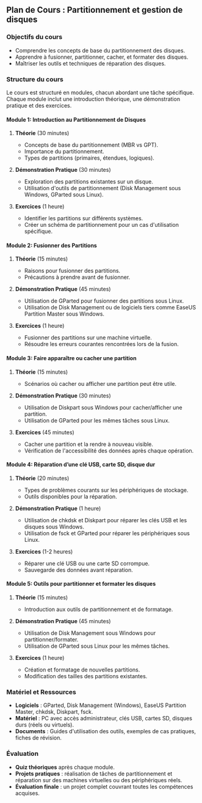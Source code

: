 

## Plan de Cours : Partitionnement et gestion de disques

### Objectifs du cours
- Comprendre les concepts de base du partitionnement des disques.
- Apprendre à fusionner, partitionner, cacher, et formater des disques.
- Maîtriser les outils et techniques de réparation des disques.

### Structure du cours
Le cours est structuré en modules, chacun abordant une tâche spécifique. Chaque module inclut une introduction théorique, une démonstration pratique et des exercices.

#### Module 1: Introduction au Partitionnement de Disques
1. **Théorie** (30 minutes)
   - Concepts de base du partitionnement (MBR vs GPT).
   - Importance du partitionnement.
   - Types de partitions (primaires, étendues, logiques).

2. **Démonstration Pratique** (30 minutes)
   - Exploration des partitions existantes sur un disque.
   - Utilisation d'outils de partitionnement (Disk Management sous Windows, GParted sous Linux).

3. **Exercices** (1 heure)
   - Identifier les partitions sur différents systèmes.
   - Créer un schéma de partitionnement pour un cas d'utilisation spécifique.

#### Module 2: Fusionner des Partitions
1. **Théorie** (15 minutes)
   - Raisons pour fusionner des partitions.
   - Précautions à prendre avant de fusionner.

2. **Démonstration Pratique** (45 minutes)
   - Utilisation de GParted pour fusionner des partitions sous Linux.
   - Utilisation de Disk Management ou de logiciels tiers comme EaseUS Partition Master sous Windows.

3. **Exercices** (1 heure)
   - Fusionner des partitions sur une machine virtuelle.
   - Résoudre les erreurs courantes rencontrées lors de la fusion.

#### Module 3: Faire apparaître ou cacher une partition
1. **Théorie** (15 minutes)
   - Scénarios où cacher ou afficher une partition peut être utile.

2. **Démonstration Pratique** (30 minutes)
   - Utilisation de Diskpart sous Windows pour cacher/afficher une partition.
   - Utilisation de GParted pour les mêmes tâches sous Linux.

3. **Exercices** (45 minutes)
   - Cacher une partition et la rendre à nouveau visible.
   - Vérification de l'accessibilité des données après chaque opération.

#### Module 4: Réparation d’une clé USB, carte SD, disque dur
1. **Théorie** (20 minutes)
   - Types de problèmes courants sur les périphériques de stockage.
   - Outils disponibles pour la réparation.

2. **Démonstration Pratique** (1 heure)
   - Utilisation de chkdsk et Diskpart pour réparer les clés USB et les disques sous Windows.
   - Utilisation de fsck et GParted pour réparer les périphériques sous Linux.

3. **Exercices** (1-2 heures)
   - Réparer une clé USB ou une carte SD corrompue.
   - Sauvegarde des données avant réparation.

#### Module 5: Outils pour partitionner et formater les disques
1. **Théorie** (15 minutes)
   - Introduction aux outils de partitionnement et de formatage.

2. **Démonstration Pratique** (45 minutes)
   - Utilisation de Disk Management sous Windows pour partitionner/formater.
   - Utilisation de GParted sous Linux pour les mêmes tâches.

3. **Exercices** (1 heure)
   - Création et formatage de nouvelles partitions.
   - Modification des tailles des partitions existantes.

### Matériel et Ressources
- **Logiciels** : GParted, Disk Management (Windows), EaseUS Partition Master, chkdsk, Diskpart, fsck.
- **Matériel** : PC avec accès administrateur, clés USB, cartes SD, disques durs (réels ou virtuels).
- **Documents** : Guides d'utilisation des outils, exemples de cas pratiques, fiches de révision.

### Évaluation
- **Quiz théoriques** après chaque module.
- **Projets pratiques** : réalisation de tâches de partitionnement et réparation sur des machines virtuelles ou des périphériques réels.
- **Évaluation finale** : un projet complet couvrant toutes les compétences acquises.

